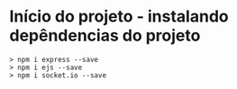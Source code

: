 # Início do projeto - instalando depêndencias do projeto
```
> npm i express --save
> npm i ejs --save
> npm i socket.io --save

```